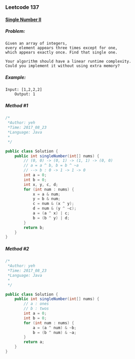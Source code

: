 

### Leetcode 137
#### [Single Number II](https://leetcode.com/problems/single-number-ii)

  

##### ***Problem:***

    Given an array of integers, 
    every element appears three times except for one, 
    which appears exactly once. Find that single one.

    Your algorithm should have a linear runtime complexity. 
    Could you implement it without using extra memory?

    
##### ***Example:***

    Input: [1,2,2,2]
        Output: 1

##### *Method #1*
``` java
/*
 *Author: yeh
 *Time: 2017_08_23
 *Language: Java
 *
 */

public class Solution {
    public int singleNumber(int[] nums) {
        // (0, 0) -> (0, 1) -> (1, 1) -> (0, 0)
        // a = a ^ b, b = b ^ ~a
        // --> b : 0 -> 1 -> 1 -> 0
        int a = 0;
        int b = 0;
        int x, y, c, d;
        for (int num : nums) {
            x = a & num;
            y = b & num;
            c = num & (x ^ y);
            d = num & (y ^ ~c);
            a = (a ^ x) | c;
            b = (b ^ y) | d;
        }
        return b;
    }
}

```

##### *Method #2*
``` java
/*
 *Author: yeh
 *Time: 2017_08_23
 *Language: Java
 *
 */

public class Solution {
    public int singleNumber(int[] nums) {
        // a : ones
        // b : twos
        int a = 0;
        int b = 0;
        for (int num : nums) {
            a = (a ^ num) & ~b;
            b = (b ^ num) & ~a;
        }
        return a;
    }
}


```


